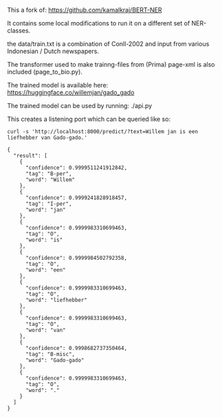 This a fork of: https://github.com/kamalkraj/BERT-NER

It contains some local modifications to run it on a different set of NER-classes.

the data/train.txt is a combination of Conll-2002 and input from various Indonesian / Dutch newspapers.

The transformer used to make trainng-files from (Prima) page-xml is also included (page_to_bio.py).

The trained model is available here: https://huggingface.co/willemjan/gado_gado

The trained model can be used by running: ./api.py

This creates a listening port which can be queried like so:


``
curl -s 'http://localhost:8000/predict/?text=Willem jan is een liefhebber van Gado-gado.'
``

```
{
  "result": [
    {
      "confidence": 0.9999511241912842,
      "tag": "B-per",
      "word": "Willem"
    },
    {
      "confidence": 0.9999241828918457,
      "tag": "I-per",
      "word": "jan"
    },
    {
      "confidence": 0.9999983310699463,
      "tag": "O",
      "word": "is"
    },
    {
      "confidence": 0.9999984502792358,
      "tag": "O",
      "word": "een"
    },
    {
      "confidence": 0.9999983310699463,
      "tag": "O",
      "word": "liefhebber"
    },
    {
      "confidence": 0.9999983310699463,
      "tag": "O",
      "word": "van"
    },
    {
      "confidence": 0.9998682737350464,
      "tag": "B-misc",
      "word": "Gado-gado"
    },
    {
      "confidence": 0.9999983310699463,
      "tag": "O",
      "word": "."
    }
  ]
}
```
